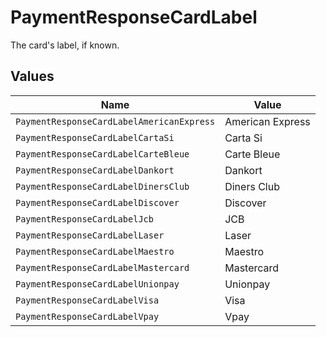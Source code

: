 # PaymentResponseCardLabel

The card's label, if known.


## Values

| Name                                      | Value                                     |
| ----------------------------------------- | ----------------------------------------- |
| `PaymentResponseCardLabelAmericanExpress` | American Express                          |
| `PaymentResponseCardLabelCartaSi`         | Carta Si                                  |
| `PaymentResponseCardLabelCarteBleue`      | Carte Bleue                               |
| `PaymentResponseCardLabelDankort`         | Dankort                                   |
| `PaymentResponseCardLabelDinersClub`      | Diners Club                               |
| `PaymentResponseCardLabelDiscover`        | Discover                                  |
| `PaymentResponseCardLabelJcb`             | JCB                                       |
| `PaymentResponseCardLabelLaser`           | Laser                                     |
| `PaymentResponseCardLabelMaestro`         | Maestro                                   |
| `PaymentResponseCardLabelMastercard`      | Mastercard                                |
| `PaymentResponseCardLabelUnionpay`        | Unionpay                                  |
| `PaymentResponseCardLabelVisa`            | Visa                                      |
| `PaymentResponseCardLabelVpay`            | Vpay                                      |